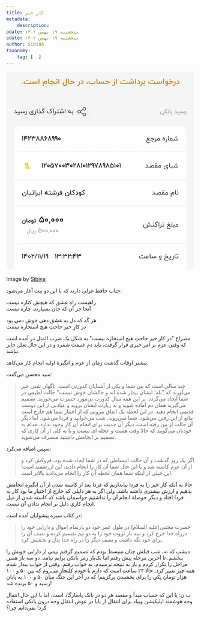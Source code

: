 ```yaml
---
title: کار خیر
metadata: 
    description: 
pdate: پنجشنبه ۱۹ بهمن ۱۴۰۲
edate: پنجشنبه ۱۹ بهمن ۱۴۰۲    
author: Sibiāā
taxonomy: 
    tag: [  ]
---
```

![ رسید پرداخت پول به خیریه ](resid.webp?classes=center)
<div class="align-center">
Image by <a href="#">Sibiya</a>
</div>

جناب حافظ غزلی دارند که با این دو بیت آغاز می‌شود:

راهیست راهِ عشق که هیچش کناره نیست  
آنجا جز آن که جان بسپارند، چاره نیست

هر گَه که دل به عشق دهی خوش دمی بود  
در کارِ خیر حاجتِ هیچ استخاره نیست

مصراع "در کارِ خیر حاجتِ هیچ استخاره نیست" به شکل یک ضرب المثل در ‌آمده است که وقتی عزم بر امر خیری قرار گرفت، باید دم غنیمت شمرد و در این حال تعلل جایز نباشد.

بیشتر اوقات گذشت زمان از عزم و انگیزهٔ اولیه انجام کار می‌کاهد. 

سید محسن می‌گفت:

> چند سالی است که بین شما و یکی از آشنایان کدورتی است. ناگهان شبی خبر می‌آورند که
"بله؛ ایشان بیمار شده اند و حالشان خوش نیست"
حالت لطیفی در شما ایجاد می‌گردد. بر این همه سال کدورت بی‌مورد حسرت می‌خورید. تصمیم می‌گیرید همان دم آماده شوید و به زیارت ایشان بروید و عیادتی از این دوست قدیمی انجام دهید. در این لحظه یک اتفاق بیرونی که از اختیار شما هم خارج است مانع از این رفتن می‌شود. شما نمی‌روید. شب می‌خوابید و فردا می‌شود. اما دیگر آن حالت از بین رفته است. دیگر آن جدیت برای انجام آن کار وجود ندارد. مدام به خودتان می‌گویید که حالا وقت هست و عجله ‌ای نیست و یا به کلی از آن کاری که تصمیم بر انجامش داشتید منصرف می‌شوید.

سپس اضافه می‌کرد:

> اگر یک روز گذشت و آن حالت انبساطی که در شما ایجاد شده بود، فروکش کرد و از آن عزم کاسته شد و با این حال شما آن کار را انجام دادید، این ارزشمند است! این خیلی از اینکه شما همان لحظه آن کار را انجام می‌دادید بالاتر است.

حالا نه آنکه کار خیر را به فردا بیاندازیم که فردا بعد از کاسته شدن از آن انگیزه انجامش بدهیم و ارزش بیشتری داشته باشد. ولی اگر به هر دلیلی که خارج از اختیار ما بود کار به فردا افتاد و دیگر حوصلهٔ انجام آن را نداشتیم حواسمان باشد که کاسته شدن از میل انجام کاری دلیل بر انجام ندادن آن نیست.

در کتاب سیره پیشوایان آمده است:

> حضرت مجتبی(علیه السلام) در طول عمر خود دو بارتمام اموال و دارایی خود را درراه خدا خرج کرد و سه بار ثروت خود را به دو نیم تقسیم کرده و نصف آن را برای خود نگه داشت و نصف دیگر را در راه خدا بذل و بخشش کرد.

دیشب که نه، شب قبلش چنان منبسط بودم که تصمیم گرفتم نیمی از دارایی خویش را ببخشم. تا آخرین مرحله پیش رفتم اما یک‌بار رمز بانکی برایم نیامد. دو سه بار همین مراحل را تکرار کردم و باز به نتیجه نرسیدم. به خواب رفتم. وقتی از خواب بیدار شدم همه چیز تغییر کرد. حالا ۲۴ ساعت است که دارم با خودم کلنجار می‌روم که بین ۵۰ و ۱۰۰ هزار تومان یکی را برای بخشیدن برگزینم! که در آخر این جنگ میان ۵۰ و ۱۰۰ به پایان رسید و ۵۰ برنده شد!

پ ن: با این که حساب مبدأ و مقصد هر دو در بانک پاسارگاد است، اما با این حال انتقال وجه هوشمند اپلیکیشن ویپاد برای انتقال از پایا در عوض انتقال وجه درون بانکی استفاده کرد! نمی‌دانم چرا؟